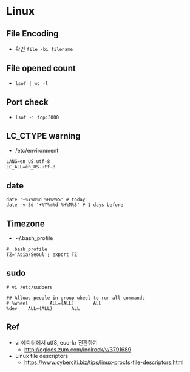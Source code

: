 # Linux

## File Encoding
* 확인
  `file -bi filename`

## File opened count
* `lsof | wc -l`

## Port check
* `lsof -i tcp:3000`

## LC_CTYPE warning
* /etc/environment
```
LANG=en_US.utf-8
LC_ALL=en_US.utf-8
```

## date
```
date '+%Y%m%d %H%M%S' # today
date -v-3d '+%Y%m%d %H%M%S' # 1 days before
```

## Timezone
* ~/.bash_profile
```
# .bash_profile
TZ='Asia/Seoul'; export TZ
```

## sudo
```
# vi /etc/sudoers
```

```
## Allows people in group wheel to run all commands
# %wheel        ALL=(ALL)       ALL
%dev    ALL=(ALL)       ALL
```

## Ref
* vi 에디터에서 utf8, euc-kr 전환하기
  * http://egloos.zum.com/indirock/v/3791689
* Linux file descriptors
  * https://www.cyberciti.biz/tips/linux-procfs-file-descriptors.html
